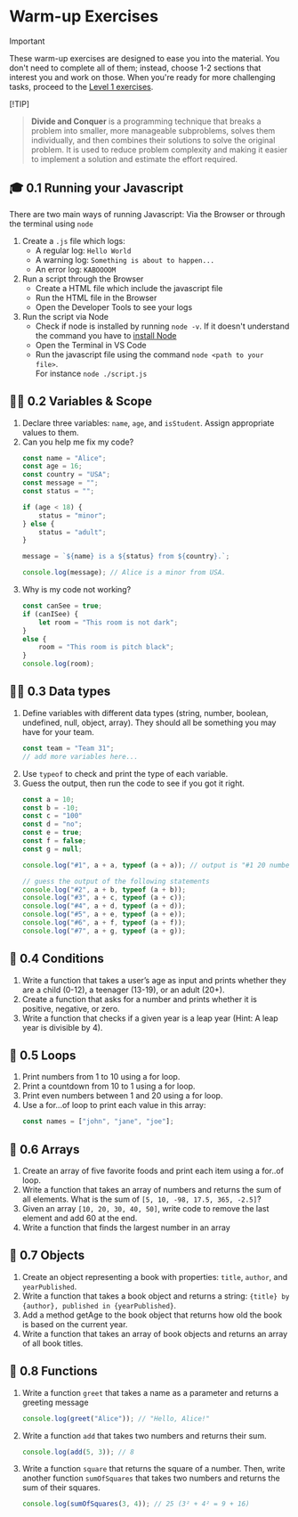 



# Warm-up Exercises
> [!IMPORTANT]
> These warm-up exercises are designed to ease you into the material. You don't need to complete all of them; instead, choose 1-2 sections that interest you and work on those. When you're ready for more challenging tasks, proceed to the [Level 1 exercises](./level1.md).

[!TIP]
> **Divide and Conquer** is a programming technique that breaks a problem into smaller, more manageable subproblems, solves them individually, and then combines their solutions to solve the original problem. It is used to reduce problem complexity and making it easier to implement a solution and estimate the effort required.

## 🎓 0.1 Running your Javascript
There are two main ways of running Javascript: Via the Browser or through the terminal using `node`
1. Create a `.js` file which logs:
    * A regular log: `Hello World`
    * A warning log: `Something is about to happen...`
    * An error log: `KABOOOOM`
2. Run a script through the Browser
    * Create a HTML file which include the javascript file
    * Run the HTML file in the Browser
    * Open the Developer Tools to see your logs
3. Run the script via Node
    * Check if node is installed by running `node -v`. If it doesn't understand the command you have to [install Node](https://nodejs.org/en/download)
    * Open the Terminal in VS Code
    * Run the javascript file using the command `node <path to your file>`. <br>
    For instance `node ./script.js`

## 🧱🔥 0.2 Variables & Scope
1. Declare three variables: `name`, `age`, and `isStudent`. Assign appropriate values to them.
2. Can you help me fix my code?
    ``` js
    const name = "Alice";
    const age = 16;
    const country = "USA";
    const message = "";
    const status = "";

    if (age < 18) {
        status = "minor";
    } else {
        status = "adult";
    }

    message = `${name} is a ${status} from ${country}.`;

    console.log(message); // Alice is a minor from USA.
    ```
3. Why is my code not working?
    ```js
    const canSee = true;
    if (canISee) {
        let room = "This room is not dark";
    }
    else {
        room = "This room is pitch black";
    }
    console.log(room);
    ```


## 🧱✨ 0.3 Data types
1. Define variables with different data types (string, number, boolean, undefined, null, object, array). They should all be something you may have for your team.
    ```js
    const team = "Team 31";
    // add more variables here...
    ```
2. Use `typeof` to check and print the type of each variable.
3. Guess the output, then run the code to see if you got it right.
    ```js
    const a = 10;
    const b = -10;
    const c = "100"
    const d = "no";
    const e = true;
    const f = false;
    const g = null;

    console.log("#1", a + a, typeof (a + a)); // output is "#1 20 number"

    // guess the output of the following statements
    console.log("#2", a + b, typeof (a + b)); 
    console.log("#3", a + c, typeof (a + c));
    console.log("#4", a + d, typeof (a + d));
    console.log("#5", a + e, typeof (a + e));
    console.log("#6", a + f, typeof (a + f));
    console.log("#7", a + g, typeof (a + g));
    ```


## 🧱 0.4 Conditions
1. Write a function that takes a user’s age as input and prints whether they are a child (0-12), a teenager (13-19), or an adult (20+).
2. Create a function that asks for a number and prints whether it is positive, negative, or zero.
3. Write a function that checks if a given year is a leap year (Hint: A leap year is divisible by 4).



## 🧱 0.5 Loops
1. Print numbers from 1 to 10 using a for loop.
2. Print a countdown from 10 to 1 using a for loop.
2. Print even numbers between 1 and 20 using a for loop.
4. Use a for...of loop to print each value in this array:
    ```js
    const names = ["john", "jane", "joe"];
    ```


## 🧱 0.6 Arrays
1. Create an array of five favorite foods and print each item using a for..of loop.
1. Write a function that takes an array of numbers and returns the sum of all elements. What is the sum of `[5, 10, -98, 17.5, 365, -2.5]`?
1. Given an array `[10, 20, 30, 40, 50]`, write code to remove the last element and add 60 at the end.
1. Write a function that finds the largest number in an array



## 🧱 0.7 Objects
1. Create an object representing a book with properties: `title`, `author`, and `yearPublished`.
2. Write a function that takes a book object and returns a string: `{title} by {author}, published in {yearPublished}`.
3. Add a method getAge to the book object that returns how old the book is based on the current year.
4. Write a function that takes an array of book objects and returns an array of all book titles.


## 🧱 0.8 Functions
1. Write a function `greet` that takes a name as a parameter and returns a greeting message
    ```js
    console.log(greet("Alice")); // "Hello, Alice!"
    ```
2. Write a function `add` that takes two numbers and returns their sum.
    ```js
    console.log(add(5, 3)); // 8
    ```
3. Write a function `square` that returns the square of a number. Then, write another function `sumOfSquares` that takes two numbers and returns the sum of their squares.
    ```js
    console.log(sumOfSquares(3, 4)); // 25 (3² + 4² = 9 + 16)
    ```